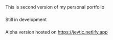 ###
This is second version of my personal portfolio

###
Still in development

### 
Alpha version hosted on https://jevtic.netlify.app
